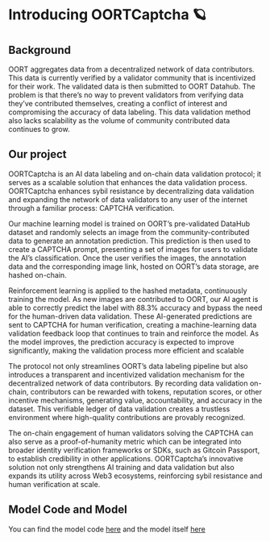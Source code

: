 # Introducing OORTCaptcha 🪐

## Background

OORT aggregates data from a decentralized network of data contributors. This data is currently verified by a validator community that is incentivized for their work. The validated data is then submitted to OORT Datahub. The problem is that there’s no way to prevent validators from verifying data they’ve contributed themselves, creating a conflict of interest and compromising the accuracy of data labeling. This data validation method also lacks scalability as the volume of community contributed data continues to grow. 

## Our project

OORTCaptcha is an AI data labeling and on-chain data validation protocol; it serves as a scalable solution that enhances the data validation process. OORTCaptcha enhances sybil resistance by decentralizing data validation and expanding the network of data validators to any user of the internet through a familiar process: CAPTCHA verification. 

Our machine learning model is trained on OORT’s pre-validated DataHub dataset and randomly selects an image from the community-contributed data to generate an annotation prediction. This prediction is then used to create a CAPTCHA prompt, presenting a set of images for users to validate the AI’s classification. Once the user verifies the images, the annotation data and the corresponding image link, hosted on OORT’s data storage, are hashed on-chain. 

Reinforcement learning is applied to the hashed metadata, continuously training the model. As new images are contributed to OORT, our AI agent is able to correctly predict the label with 88.3% accuracy and bypass the need for the human-driven data validation. These AI-generated predictions are sent to CAPTCHA for human verification, creating a machine-learning data validation feedback loop that continues to train and reinforce the model. As the model improves, the prediction accuracy is expected to improve significantly, making the validation process more efficient and scalable

The protocol not only streamlines OORT’s data labeling pipeline but also introduces a transparent and incentivized validation mechanism for the decentralized network of data contributors. By recording data validation on-chain, contributors can be rewarded with tokens, reputation scores, or other incentive mechanisms, generating value, accountability, and accuracy in the dataset. This verifiable ledger of data validation creates a trustless environment where high-quality contributions are provably recognized.

The on-chain engagement of human validators solving the CAPTCHA can also serve as a proof-of-humanity metric which can be integrated into broader identity verification frameworks or SDKs, such as Gitcoin Passport, to establish credibility in other applications. OORTCaptcha’s innovative solution not only strengthens AI training and data validation but also expands its utility across Web3 ecosystems, reinforcing sybil resistance and human verification at scale.

## Model Code and Model

You can find the model code [here](https://github.com/cosmasken/py-backend) and the model itself [here](https://drive.google.com/file/d/1AEsBZmaTi4UvnvvpZLwPNlI2dyagF5Uh/view?usp=drive_link)